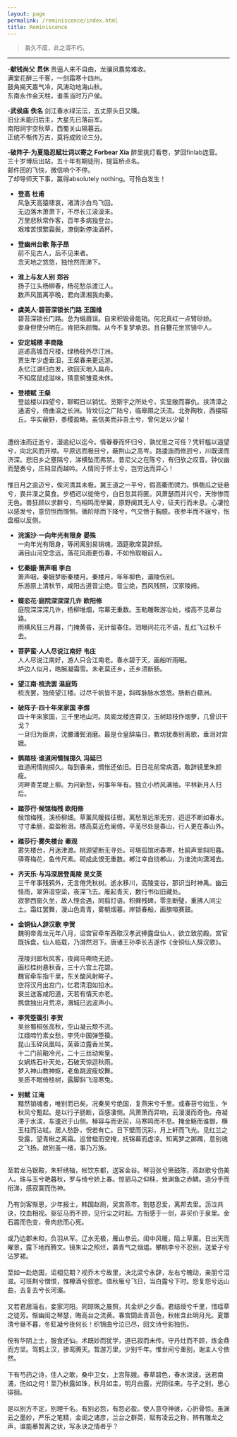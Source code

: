 ```yaml
---
layout: page
permalink: /reminiscence/index.html
title: Reminiscence
---
```

> <font size="2"> 虽久不废，此之谓不朽。</font>
---
-**献钱尚父**  **贯休** 
贵逼人来不自由，龙骧凤翥势难收。<br>满堂花醉三千客，一剑霜寒十四州。<br>鼓角揭天嘉气冷，风涛动地海山秋。<br>东南永作金天柱，谁羡当时万户侯。<br>

-**武侯庙** **佚名**
剑江春水绿沄沄，五丈原头日又曛。<br>旧业未能归后主，大星先已落前军。<br>南阳祠宇空秋草，西蜀关山隔暮云。<br>正统不惭传万古，莫将成败论三分。<br>

-**破阵子·为夏隐忍赋壮词以寄之** **Forbear Xia**
醉里挑灯看卷，梦回finlab连营。<br>三十岁博后出站，五十年有期徒刑，提篮桥点名。<br>
邮件回的飞快，微信响个不停。<br>了却导师天下事，赢得absolutely nothing。可怜白发生！<br>

- **登高** **杜甫**<br> 风急天高猿啸哀，渚清沙白鸟飞回。<br>无边落木萧萧下，不尽长江滚滚来。<br>万里悲秋常作客，百年多病独登台。<br>艰难苦恨繁霜鬓，潦倒新停浊酒杯。<br>

- **登幽州台歌** **陈子昂**<br> 前不见古人，后不见来者。<br>念天地之悠悠，独怆然而涕下。<br>
- **淮上与友人别**  **郑谷**<br>
扬子江头杨柳春，杨花愁杀渡江人。<br>
数声风笛离亭晚，君向潇湘我向秦。<br>

- **虞美人·碧苔深锁长门路** **王国维**<br> 碧苔深锁长门路。总为蛾眉误。自来积毁骨能销。何况真红一点臂砂娇。<br>妾身但使分明在。肯把朱颜悔。从今不复梦承恩。且自簪花坐赏镜中人。<br>

- **安定城楼** **李商隐**<br> 迢递高城百尺楼，绿杨枝外尽汀洲。<br>贾生年少虚垂泪，王粲春来更远游。<br>永忆江湖归白发，欲回天地入扁舟。<br>不知腐鼠成滋味，猜意鹓雏竟未休。<br>

- **登楼赋** **王粲**<br> 登兹楼以四望兮，聊暇日以销忧。览斯宇之所处兮，实显敞而寡仇。挟清漳之通浦兮，倚曲沮之长洲。背坟衍之广陆兮，临皋隰之沃流。北弥陶牧，西接昭丘。华实蔽野，黍稷盈畴。虽信美而非吾土兮，曾何足以少留！<br>
<br>
遭纷浊而迁逝兮，漫逾纪以迄今。情眷眷而怀归兮，孰忧思之可任？凭轩槛以遥望兮，向北风而开襟。平原远而极目兮，蔽荆山之高岑。路逶迤而修迥兮，川既漾而济深。悲旧乡之壅隔兮，涕横坠而弗禁。昔尼父之在陈兮，有归欤之叹音。钟仪幽而楚奏兮，庄舄显而越吟。人情同于怀土兮，岂穷达而异心！<br>
<br>
惟日月之逾迈兮，俟河清其未极。冀王道之一平兮，假高衢而骋力。惧匏瓜之徒悬兮，畏井渫之莫食。步栖迟以徙倚兮，白日忽其将匿。风萧瑟而并兴兮，天惨惨而无色。兽狂顾以求群兮，鸟相鸣而举翼，原野阒其无人兮，征夫行而未息。心凄怆以感发兮，意忉怛而憯恻。循阶除而下降兮，气交愤于胸臆。夜参半而不寐兮，怅盘桓以反侧。<br>

- **浣溪沙·一向年光有限身** **晏殊**<br> 一向年光有限身，等闲离别易销魂，酒筵歌席莫辞频。<br>满目山河空念远，落花风雨更伤春，不如怜取眼前人。<br>

- **忆秦娥·箫声咽** **李白**<br> 箫声咽，秦娥梦断秦楼月。秦楼月，年年柳色，灞陵伤别。<br>乐游原上清秋节，咸阳古道音尘绝。音尘绝，西风残照，汉家陵阙。<br>

- **蝶恋花·庭院深深深几许** **欧阳修**<br> 庭院深深深几许，杨柳堆烟，帘幕无重数。玉勒雕鞍游冶处，楼高不见章台路。<br>雨横风狂三月暮，门掩黄昏，无计留春住。泪眼问花花不语，乱红飞过秋千去。<br>

- **菩萨蛮·人人尽说江南好** **韦庄**<br> 人人尽说江南好，游人只合江南老。春水碧于天，画船听雨眠。<br>垆边人似月，皓腕凝霜雪。未老莫还乡，还乡须断肠。<br>

- **望江南·梳洗罢** **温庭筠**<br> 梳洗罢，独倚望江楼。过尽千帆皆不是，斜晖脉脉水悠悠。肠断白蘋洲。<br>

- **破阵子·四十年来家国** **李煜**<br> 四十年来家国，三千里地山河。凤阁龙楼连霄汉，玉树琼枝作烟萝，几曾识干戈？<br>一旦归为臣虏，沈腰潘鬓消磨。最是仓皇辞庙日，教坊犹奏别离歌，垂泪对宫娥。<br>

- **鹊踏枝·谁道闲情抛掷久** **冯延巳**<br> 谁道闲情抛掷久。每到春来，惆怅还依旧。日日花前常病酒，敢辞镜里朱颜瘦。<br>河畔青芜堤上柳。为问新愁，何事年年有。独立小桥风满袖，平林新月人归后。<br>

- **踏莎行·候馆梅残** **欧阳修**<br> 候馆梅残，溪桥柳细。草薰风暖摇征辔。离愁渐远渐无穷，迢迢不断如春水。<br>寸寸柔肠，盈盈粉泪。楼高莫近危阑倚。平芜尽处是春山，行人更在春山外。<br>

- **踏莎行·雾失楼台** **秦观**<br> 雾失楼台，月迷津渡。桃源望断无寻处。可堪孤馆闭春寒，杜鹃声里斜阳暮。<br>驿寄梅花，鱼传尺素。砌成此恨无重数。郴江幸自绕郴山，为谁流向潇湘去。<br>

- **齐天乐·与冯深居登禹陵** **吴文英**<br> 三千年事残鸦外，无言倦凭秋树。逝水移川，高陵变谷，那识当时神禹。幽云怪雨，翠蓱湿空梁，夜深飞去。雁起青天，数行书似旧藏处。<br>寂寥西窗久坐，故人悭会遇，同翦灯语。积藓残碑，零圭断璧，重拂人间尘土。霜红罢舞，漫山色青青，雾朝烟暮。岸锁春船，画旗喧赛鼓。<br>

- **金铜仙人辞汉歌** **李贺**<br> 魏明帝青龙元年八月，诏宫官牵车西取汉孝武捧露盘仙人，欲立致前殿。宫官既拆盘，仙人临载，乃潸然泪下。唐诸王孙李长吉遂作《金铜仙人辞汉歌》。<br><br>茂陵刘郎秋风客，夜闻马嘶晓无迹。<br>画栏桂树悬秋香，三十六宫土花碧。<br>魏官牵车指千里，东关酸风射眸子。<br>空将汉月出宫门，忆君清泪如铅水。<br>衰兰送客咸阳道，天若有情天亦老。<br>携盘独出月荒凉，渭城已远波声小。<br>

- **李凭箜篌引** **李贺**<br> 吴丝蜀桐张高秋，空山凝云颓不流。<br>江娥啼竹素女愁，李凭中国弹箜篌。<br>昆山玉碎凤凰叫，芙蓉泣露香兰笑。<br>十二门前融冷光，二十三丝动紫皇。<br>女娲炼石补天处，石破天惊逗秋雨。<br>梦入神山教神妪，老鱼跳波瘦蛟舞。<br>吴质不眠倚桂树，露脚斜飞湿寒兔。<br>

- **别赋** **江淹**<br> 黯然销魂者，唯别而已矣。况秦吴兮绝国，复燕宋兮千里。或春苔兮始生，乍秋风兮蹔起。是以行子肠断，百感凄恻。风萧萧而异响，云漫漫而奇色。舟凝滞于水滨，车逶迟于山侧。棹容与而讵前，马寒鸣而不息。掩金觞而谁御，横玉柱而沾轼。居人愁卧，怳若有亡。日下壁而沉彩，月上轩而飞光。见红兰之受露，望青楸之离霜。巡曾楹而空掩，抚锦幕而虚凉。知离梦之踯躅，意别魂之飞扬。故别虽一绪，事乃万族。<br>
<br>
至若龙马银鞍，朱轩绣轴，帐饮东都，送客金谷。琴羽张兮箫鼓陈，燕赵歌兮伤美人。珠与玉兮艳暮秋，罗与绮兮娇上春。惊驷马之仰秣，耸渊鱼之赤鳞。造分手而衔涕，感寂寞而伤神。<br>
<br>
乃有剑客惭恩，少年报士，韩国赵厕，吴宫燕市。割慈忍爱，离邦去里。沥泣共诀，抆血相视。驱征马而不顾，见行尘之时起。方衔感于一剑，非买价于泉里。金石震而色变，骨肉悲而心死。<br>
<br>
或乃边郡未和，负羽从军。辽水无极，雁山参云。闺中风暖，陌上草薰。日出天而曜景，露下地而腾文。镜朱尘之照烂，袭青气之烟煴。攀桃李兮不忍别，送爱子兮沾罗裙。<br>
<br>
至如一赴绝国，讵相见期？视乔木兮故里，决北梁兮永辞，左右兮魄动，亲朋兮泪滋。可班荆兮憎恨，惟樽酒兮叙悲。值秋雁兮飞日，当白露兮下时。怨复怨兮远山曲，去复去兮长河湄。<br>
<br>
又若君居淄右，妾家河阳。同琼珮之晨照，共金炉之夕香。君结绶兮千里，惜瑶草之徒芳。惭幽闺之琴瑟，晦高台之流黄。春宫閟此青苔色，秋帐含此明月光。夏簟清兮昼不暮，冬釭凝兮夜何长！织锦曲兮泣已尽，回文诗兮影独伤。<br>
<br>
傥有华阴上士，服食还仙。术既妙而犹学，道已寂而未传。守丹灶而不顾，炼金鼎而方坚。驾鹤上汉，骖鸾腾天。暂游万里，少别千年。惟世间兮重别，谢主人兮依然。<br>
<br>
下有芍药之诗，佳人之歌，桑中卫女，上宫陈娥。春草碧色，春水渌波。送君南浦，伤如之何！至乃秋露如珠，秋月如圭，明月白露，光阴往来。与子之别，思心徘徊。<br>
<br>
是以别方不定，别理千名。有别必怨，有怨必盈。使人意夺神骇，心折骨惊。虽渊云之墨妙，严乐之笔精，金闺之诸彦，兰台之群英，赋有凌云之称，辨有雕龙之声，谁能摹暂离之状，写永诀之情者乎？<br>
